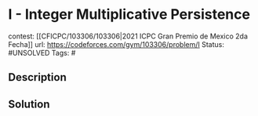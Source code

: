 # I - Integer Multiplicative Persistence

contest: [[CFICPC/103306/103306|2021 ICPC Gran Premio de Mexico 2da Fecha]]
url: https://codeforces.com/gym/103306/problem/I
Status: #UNSOLVED
Tags: #

## Description

## Solution


